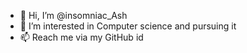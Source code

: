 - 👋 Hi, I’m @insomniac_Ash 
- 👀 I’m interested in Computer science and pursuing it
- 📫 Reach me via my GitHub id
<!---
insominiac21/insominiac21 is a ✨ special ✨ repository because its `README.md` (this file) appears on your GitHub profile.
You can click the Preview link to take a look at your changes.
--->
